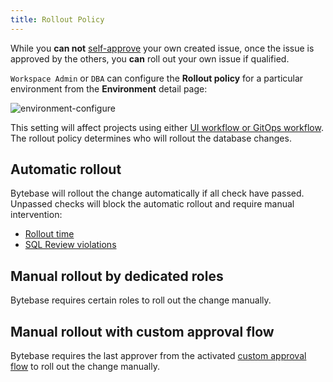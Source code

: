 ```yaml
---
title: Rollout Policy
---
```


<TutorialBlock url="/docs/tutorials/deploy-schema-migration" title="Deploy Schema Migration with Rollout Policy" />

<HintBlock type="info">

While you **can not** [self-approve](/docs/administration/custom-approval/) your own created issue, once
the issue is approved by the others, you **can** roll out your own issue if qualified.

</HintBlock>

`Workspace Admin` or `DBA` can configure the **Rollout policy** for a particular environment from the **Environment** detail page:

![environment-configure](/content/docs/administration/environment-policy/bb-env-rollout-policy.webp)

This setting will affect projects using either [UI workflow or GitOps workflow](/docs/concepts/database-change-workflow). The rollout policy determines who will rollout the database changes.

## Automatic rollout

Bytebase will rollout the change automatically if all check have passed. Unpassed checks will block the
automatic rollout and require manual intervention:

- [Rollout time](/docs/change-database/change-workflow/#rollout-time)
- [SQL Review violations](/docs/sql-review/overview)

## Manual rollout by dedicated roles

<PricingPlanBlock feature_name='ROLLOUT_POLICY' />

Bytebase requires certain roles to roll out the change manually.

## Manual rollout with custom approval flow

<PricingPlanBlock feature_name='CUSTOM_APPROVAL' />

Bytebase requires the last approver from the activated [custom approval flow](/docs/administration/custom-approval/) to roll out the change manually.
